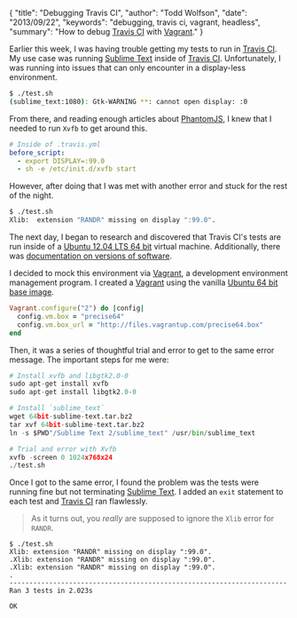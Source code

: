 {
  "title": "Debugging Travis CI",
  "author": "Todd Wolfson",
  "date": "2013/09/22",
  "keywords": "debugging, travis ci, vagrant, headless",
  "summary": "How to debug [Travis CI](https://travis-ci.org/) with [Vagrant](http://www.vagrantup.com/)."
}

Earlier this week, I was having trouble getting my tests to run in [Travis CI][]. My use case was running [Sublime Text][] inside of [Travis CI][]. Unfortunately, I was running into issues that can only encounter in a display-less environment.

```bash
$ ./test.sh
(sublime_text:1080): Gtk-WARNING **: cannot open display: :0
```

[Travis CI]: http://travis-ci.org/
[Sublime Text]: http://sublimetext.com/

From there, and reading enough articles about [PhantomJS][], I knew that I needed to run `Xvfb` to get around this.

[PhantomJS]: http://phantomjs.org/

```yml
# Inside of .travis.yml
before_script:
  - export DISPLAY=:99.0
  - sh -e /etc/init.d/xvfb start
```

However, after doing that I was met with another error and stuck for the rest of the night.

```bash
$ ./test.sh
Xlib:  extension "RANDR" missing on display ":99.0".
```

The next day, I began to research and discovered that Travis CI's tests are run inside of a [Ubuntu 12.04 LTS 64 bit][travis-ubuntu] virtual machine. Additionally, there was [documentation on versions of software][travis-software].

[travis-ubuntu]: http://about.travis-ci.org/docs/user/ci-environment/#CI-environment-OS
[travis-software]: http://about.travis-ci.org/docs/user/ci-environment/#Environment-common-to-all-VM-images

I decided to mock this environment via [Vagrant][], a development environment management program. I created a [Vagrant][] using the vanilla [Ubuntu 64 bit base image][vagrant-boxes].

[Vagrant]: http://www.vagrantup.com/
[vagrant-boxes]: http://www.vagrantbox.es/

```ruby
Vagrant.configure("2") do |config|
  config.vm.box = "precise64"
  config.vm.box_url = "http://files.vagrantup.com/precise64.box"
end
```

Then, it was a series of thoughtful trial and error to get to the same error message. The important steps for me were:

```python
# Install xvfb and libgtk2.0-0
sudo apt-get install xvfb
sudo apt-get install libgtk2.0-0

# Install `sublime_text`
wget 64bit-sublime-text.tar.bz2
tar xvf 64bit-sublime-text.tar.bz2
ln -s $PWD"/Sublime Text 2/sublime_text" /usr/bin/sublime_text

# Trial and error with Xvfb
xvfb -screen 0 1024x768x24
./test.sh
```

Once I got to the same error, I found the problem was the tests were running fine but not terminating [Sublime Text][]. I added an `exit` statement to each test and [Travis CI][] ran flawlessly.

> As it turns out, you *really* are supposed to ignore the `Xlib` error for `RANDR`.

```
$ ./test.sh
Xlib: extension "RANDR" missing on display ":99.0".
.Xlib: extension "RANDR" missing on display ":99.0".
.Xlib: extension "RANDR" missing on display ":99.0".
.
----------------------------------------------------------------------
Ran 3 tests in 2.023s

OK
```
